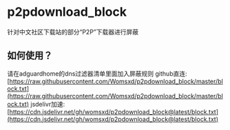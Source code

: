 # p2pdownload_block
针对中文社区下载站的部分“P2P”下载器进行屏蔽

## 如何使用？
请在adguardhome的dns过滤器清单里面加入屏蔽规则
github直连:[https://raw.githubusercontent.com/Womsxd/p2pdownload_block/master/block.txt](https://raw.githubusercontent.com/Womsxd/p2pdownload_block/master/block.txt)
jsdelivr加速:[https://cdn.jsdelivr.net/gh/womsxd/p2pdownload_block@latest/block.txt](https://cdn.jsdelivr.net/gh/womsxd/p2pdownload_block@latest/block.txt)
